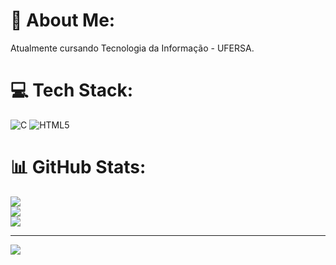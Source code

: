 # 💫 About Me:
Atualmente cursando Tecnologia da Informação - UFERSA.<br>


# 💻 Tech Stack:
![C](https://img.shields.io/badge/c-%2300599C.svg?style=for-the-badge&logo=c&logoColor=white) ![HTML5](https://img.shields.io/badge/html5-%23E34F26.svg?style=for-the-badge&logo=html5&logoColor=white) 
# 📊 GitHub Stats:
![](https://github-readme-stats.vercel.app/api?username=Lucasalves561&theme=dark&hide_border=true&include_all_commits=false&count_private=true)<br/>
![](https://github-readme-streak-stats.herokuapp.com/?user=Lucasalves561&theme=dark&hide_border=true)<br/>
![](https://github-readme-stats.vercel.app/api/top-langs/?username=Lucasalves561&theme=dark&hide_border=true&include_all_commits=false&count_private=true&layout=compact)

---
[![](https://visitcount.itsvg.in/api?id=Lucasalves561&icon=0&color=0)](https://visitcount.itsvg.in)

<!-- Proudly created with GPRM ( https://gprm.itsvg.in ) -->
